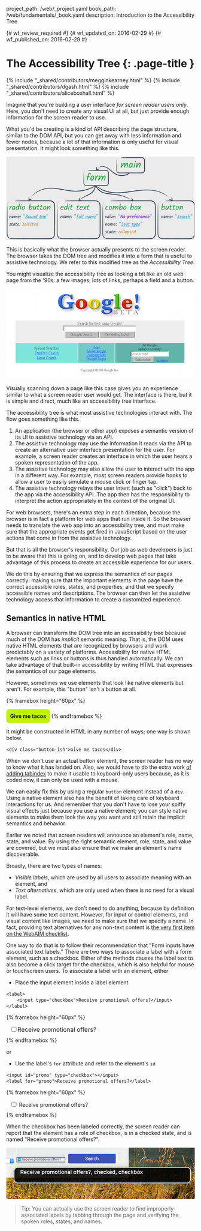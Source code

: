 project_path: /web/_project.yaml
book_path: /web/fundamentals/_book.yaml
description: Introduction to the Accessibility Tree

{# wf_review_required #}
{# wf_updated_on: 2016-02-29 #}
{# wf_published_on: 2016-02-29 #}

# The Accessibility Tree {: .page-title }

{% include "_shared/contributors/megginkearney.html" %}
{% include "_shared/contributors/dgash.html" %}
{% include "_shared/contributors/aliceboxhall.html" %}



Imagine that you're building a user interface *for screen reader users only*.
Here, you don't need to create any visual UI at all, but just provide enough
information for the screen reader to use.

What you'd be creating is a kind of API describing the page structure, similar
to the DOM API, but you can get away with less information and fewer nodes,
because a lot of that information is only useful for visual presentation. It
might look something like this.

![screen reader DOM API mockup](imgs/treestructure.png)

This is basically what the browser actually presents to the screen reader. The
browser takes the DOM tree and modifies it into a form that is useful to
assistive technology. We refer to this modified tree as the *Accessibility
Tree*.

You might visualize the accessibility tree as looking a bit like an old web page
from the '90s: a few images, lots of links, perhaps a field and a button.

![a 1990s style web page](imgs/google1998.png)

Visually scanning down a page like this case gives you an experience similar to
what a screen reader user would get. The interface is there, but it is simple
and direct, much like an accessibility tree interface.

The accessibility tree is what most assistive technologies interact with. The
flow goes something like this.

 1. An application (the browser or other app) exposes a semantic version of its
    UI to assistive technology via an API.
 1. The assistive technology may use the information it reads via the API to
    create an alternative user interface presentation for the user. For example,
    a screen reader creates an interface in which the user hears a spoken
    representation of the app.
 1. The assistive technology may also allow the user to interact with the app in
    a different way. For example, most screen readers provide hooks to allow a
    user to easily simulate a mouse click or finger tap.
 1. The assistive technology relays the user intent (such as "click") back to
    the app via the accessibility API. The app then has the responsibility to
    interpret the action appropriately in the context of the original UI.

For web browsers, there's an extra step in each direction, because the browser
is in fact a platform for web apps that run inside it. So the browser needs to
translate the web app into an accessibility tree, and must make sure that the
appropriate events get fired in JavaScript based on the user actions that come
in from the assistive technology.

But that is all the browser's responsibility. Our job as web developers is just
to be aware that this is going on, and to develop web pages that take advantage
of this process to create an accessible experience for our users.

We do this by ensuring that we express the semantics of our pages correctly:
making sure that the important elements in the page have the correct accessible
roles, states, and properties, and that we specify accessible names and
descriptions. The browser can then let the assistive technology access that
information to create a customized experience.

## Semantics in native HTML

A browser can transform the DOM tree into an accessibility tree because much of
the DOM has *implicit* semantic meaning. That is, the DOM uses native HTML
elements that are recognized by browsers and work predictably on a variety of
platforms. Accessibility for native HTML elements such as links or buttons is
thus handled automatically. We can take advantage of that built-in accessibility
by writing HTML that expresses the semantics of our page elements.

However, sometimes we use elements that look like native elements but aren't.
For example, this "button" isn't a button at all.

{% framebox height="60px" %}
<style>
    .fancy-btn {
        display: inline-block;
        background: #BEF400;
        border-radius: 8px;
        padding: 10px;
        font-weight: bold;
        -moz-user-select: none;
        -webkit-user-select: none;
        -ms-user-select: none;
        user-select: none;
        cursor: pointer;
    }
</style>
<div class="fancy-btn">Give me tacos</div>
{% endframebox %}

It might be constructed in HTML in any number of ways; one way is shown below.


    <div class="button-ish">Give me tacos</div>
    

When we don't use an actual button element, the screen reader has no way to know
what it has landed on. Also, we would have to do the extra work [of adding
tabindex](/web/fundamentals/accessibility/focus/using-tabindex) to make it
usable to keyboard-only users because, as it is coded now, it can only be used
with a mouse.

We can easily fix this by using a regular `button` element instead of a `div`.
Using a native element also has the benefit of taking care of keyboard
interactions for us. And remember that you don't have to lose your spiffy visual
effects just because you use a native element; you can style native elements to
make them look the way you want and still retain the implicit semantics and
behavior.

Earlier we noted that screen readers will announce an element's role, name,
state, and value. By using the right semantic element, role, state, and value
are covered, but we must also ensure that we make an element's name
discoverable.

Broadly, there are two types of names:

 - *Visible labels*, which are used by all users to associate meaning with an
   element, and
 - *Text alternatives*, which are only used when there is no need for a visual
   label.

For text-level elements, we don't need to do anything, because by definition it
will have some text content. However, for input or control elements, and visual
content like images, we need to make sure that we specify a name. In fact,
providing text alternatives for any non-text content is <a
href="http://webaim.org/standards/wcag/checklist#g1.1" target="_blank">the very
first item on the WebAIM checklist</a>.

One way to do that is to follow their recommendation that "Form inputs have
associated text labels." There are two ways to associate a label with a form
element, such as a checkbox. Either of the methods causes the label text to also
become a click target for the checkbox, which is also helpful for mouse or
touchscreen users. To associate a label with an element, either

 - Place the input element inside a label element

```
<label>
    <input type="checkbox">Receive promotional offers?</input>
</label>
```

{% framebox height="60px" %}
<div style="margin: 10px;">
    <label style="font-size: 16px; color: #212121;">
        <input type="checkbox">Receive promotional offers?</input>
    </label>
</div>
{% endframebox %}


or

 - Use the label's `for` attribute and refer to the element's `id`

```
<input id="promo" type="checkbox"></input>
<label for="promo">Receive promotional offers?</label>
```

{% framebox height="60px" %}
<div style="margin: 10px;">
    <input id="promo" type="checkbox"></input>
    <label for="promo">Receive promotional offers?</label>
</div>
{% endframebox %}
    

When the checkbox has been labeled correctly, the screen reader can report that
the element has a role of checkbox, is in a checked state, and is named "Receive
promotional offers?".

![on-screen text output from VoiceOver showing the spoken label for a checkbox](imgs/promo-offers.png)

>Tip: You can actually use the screen reader to find improperly-associated
labels by tabbing through the page and verifying the spoken roles, states, and
names.


